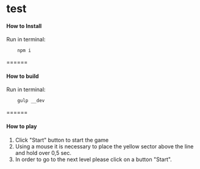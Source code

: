 # test

#### How to Install

Run in terminal:
```javascript
	npm i
```
======

#### How to build

Run in terminal:
```javascript
	gulp __dev
```
======

#### How to play

1. Click "Start" button to start the game
2. Using a mouse it is necessary to place the yellow sector above the line and hold over 0,5 sec.
3. In order to go to the next level please click on a button "Start".
